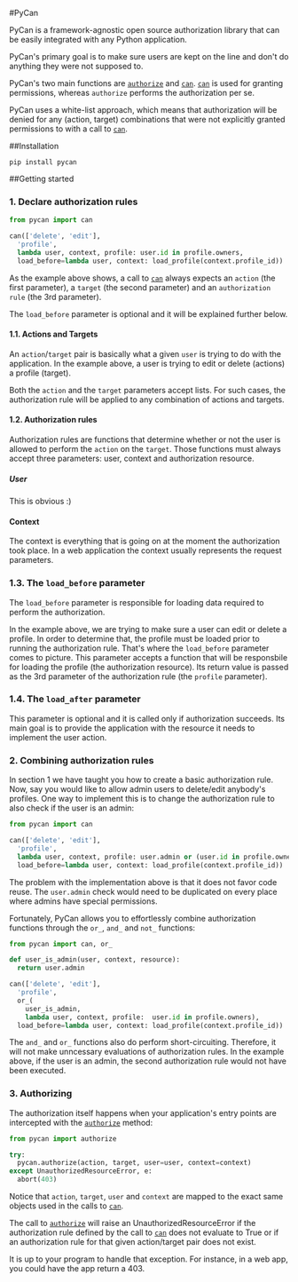 #PyCan

PyCan is a framework-agnostic open source authorization library that can be easily integrated with any Python application.

PyCan's primary goal is to make sure users are kept on the line and don't do anything they were not supposed to.

PyCan's two main functions are [`authorize`](https://github.com/jusbrasil/pycan/blob/master/pycan/__init__.py#L78) and [`can`](https://github.com/jusbrasil/pycan/blob/master/pycan/__init__.py#L11). [`can`](https://github.com/jusbrasil/pycan/blob/master/pycan/__init__.py#L11) is used for granting permissions, whereas `authorize` performs the authorization per se.

PyCan uses a white-list approach, which means that authorization will be denied for any (action, target) combinations that were not explicitly granted permissions to with a call to [`can`](https://github.com/jusbrasil/pycan/blob/master/pycan/__init__.py#L11).

##Installation

`pip install pycan`

##Getting started

### 1. Declare authorization rules

```python
from pycan import can

can(['delete', 'edit'],
  'profile',
  lambda user, context, profile: user.id in profile.owners,
  load_before=lambda user, context: load_profile(context.profile_id)) 
```

As the example above shows, a call to  [`can`](https://github.com/jusbrasil/pycan/blob/master/pycan/__init__.py#L11) always expects an `action` (the first parameter), a `target` (the second parameter) and an `authorization rule` (the 3rd parameter).

The `load_before` parameter is optional and it will be explained further below.

#### 1.1. Actions and Targets

An `action`/`target` pair is basically what a given `user` is trying to do with the application. In the example above, a user is trying to edit or delete (actions) a profile (target).

Both the `action` and the `target` parameters accept lists. For such cases, the authorization rule will be applied to any combination of actions and targets.

#### 1.2. Authorization rules

Authorization rules are functions that determine whether or not the user is allowed to perform the `action` on the `target`. Those functions must always accept three parameters: user, context and authorization resource.

##### User

This is obvious :)

#### Context

The context is everything that is going on at the moment the authorization took place. In a web application the context usually represents the request parameters.

### 1.3. The `load_before` parameter

The `load_before` parameter is responsible for loading data required to perform the authorization.

In the example above, we are trying to make sure a user can edit or delete a profile. In order to determine that, the profile must be loaded prior to running the authorization rule. That's where the `load_before` parameter comes to picture. This parameter accepts a function that will be responsbile for loading the profile (the authorization resource). Its return value is passed as the 3rd parameter of the authorization rule (the `profile` parameter).

### 1.4. The `load_after` parameter

This parameter is optional and it is called only if authorization succeeds. Its main goal is to provide the application with the resource it needs to implement the user action.

### 2. Combining authorization rules

In section 1 we have taught you how to create a basic authorization rule. Now, say you would like to allow admin users to delete/edit anybody's profiles. One way to implement this is to change the authorization rule to also check if the user is an admin:

```python
from pycan import can

can(['delete', 'edit'], 
  'profile',  
  lambda user, context, profile: user.admin or (user.id in profile.owners), 
  load_before=lambda user, context: load_profile(context.profile_id))
```

The problem with the implementation above is that it does not favor code reuse. The `user.admin` check would need to be duplicated on every place where admins have special permissions.

Fortunately, PyCan allows you to effortlessly combine authorization functions through the `or_`, `and_` and `not_` functions:

```python
from pycan import can, or_

def user_is_admin(user, context, resource):
  return user.admin

can(['delete', 'edit'], 
  'profile',  
  or_(
    user_is_admin,
    lambda user, context, profile:  user.id in profile.owners), 
  load_before=lambda user, context: load_profile(context.profile_id)) 
```

The `and_` and `or_` functions also do perform short-circuiting. Therefore, it will not make unncessary evaluations of authorization rules. In the example above, if the user is an admin, the second authorization rule would not have been executed.

### 3. Authorizing

The authorization itself happens when your application's entry points are intercepted with the [`authorize`](https://github.com/jusbrasil/pycan/blob/master/pycan/__init__.py#L78) method:

```python
from pycan import authorize

try:
  pycan.authorize(action, target, user=user, context=context)
except UnauthorizedResourceError, e:
  abort(403)
```

Notice that `action`, `target`, `user` and `context` are mapped to the exact same objects used in the calls to [`can`](https://github.com/jusbrasil/pycan/blob/master/pycan/__init__.py#L11).

The call to [`authorize`](https://github.com/jusbrasil/pycan/blob/master/pycan/__init__.py#L78) will raise an UnauthorizedResourceError if the authorization rule defined by the call to [`can`](https://github.com/jusbrasil/pycan/blob/master/pycan/__init__.py#L11) does not evaluate to True or if an authorization rule for that given action/target pair does not exist.

It is up to your program to handle that exception. For instance, in a web app, you could have the app return a 403.
